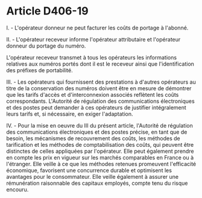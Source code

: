 # Article D406-19

I. - L'opérateur donneur ne peut facturer les coûts de portage à l'abonné.

II. - L'opérateur receveur informe l'opérateur attributaire et l'opérateur donneur du portage du numéro. 

L'opérateur receveur transmet à tous les opérateurs les informations relatives aux numéros portés dont il est le receveur ainsi que l'identification des préfixes de portabilité. 

III. - Les opérateurs qui fournissent des prestations à d'autres opérateurs au titre de la conservation des numéros doivent être en mesure de démontrer que les tarifs d'accès et d'interconnexion associés reflètent les coûts correspondants. L'Autorité de régulation des communications électroniques et des postes peut demander à ces opérateurs de justifier intégralement leurs tarifs et, si nécessaire, en exiger l'adaptation.

IV. - Pour la mise en oeuvre du III du présent article, l'Autorité de régulation des communications électroniques et des postes précise, en tant que de besoin, les mécanismes de recouvrement des coûts, les méthodes de tarification et les méthodes de comptabilisation des coûts, qui peuvent être distinctes de celles appliquées par l'opérateur. Elle peut également prendre en compte les prix en vigueur sur les marchés comparables en France ou à l'étranger. Elle veille à ce que les méthodes retenues promeuvent l'efficacité économique, favorisent une concurrence durable et optimisent les avantages pour le consommateur. Elle veille également à assurer une rémunération raisonnable des capitaux employés, compte tenu du risque encouru.